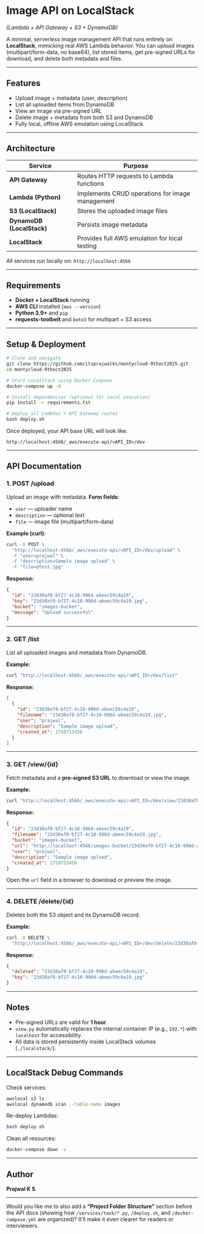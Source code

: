 # Image API on LocalStack

*(Lambda + API Gateway + S3 + DynamoDB)*

A minimal, serverless image management API that runs entirely on **LocalStack**, mimicking real AWS Lambda behavior.
You can upload images (multipart/form-data, no base64), list stored items, get pre-signed URLs for download, and delete both metadata and files.

---

## Features

* Upload image + metadata (user, description)
* List all uploaded items from DynamoDB
* View an image via pre-signed URL
* Delete image + metadata from both S3 and DynamoDB
* Fully local, offline AWS emulation using LocalStack

---

## Architecture

| Service                   | Purpose                                         |
| ------------------------- | ----------------------------------------------- |
| **API Gateway**           | Routes HTTP requests to Lambda functions        |
| **Lambda (Python)**       | Implements CRUD operations for image management |
| **S3 (LocalStack)**       | Stores the uploaded image files                 |
| **DynamoDB (LocalStack)** | Persists image metadata                         |
| **LocalStack**            | Provides full AWS emulation for local testing   |

All services run locally on:
`http://localhost:4566`

---

## Requirements

* **Docker + LocalStack** running
* **AWS CLI** installed (`aws --version`)
* **Python 3.9+** and `pip`
* **requests-toolbelt** and `boto3` for multipart + S3 access

---

## Setup & Deployment

```bash
# Clone and navigate
git clone https://github.com/itsprajwalks/montycloud-9thoct2025.git
cd montycloud-9thoct2025

# Start LocalStack using Docker Compose
docker-compose up -d

# Install dependencies (optional for local execution)
pip install -r requirements.txt

# Deploy all Lambdas + API Gateway routes
bash deploy.sh
```

Once deployed, your API base URL will look like:

```
http://localhost:4566/_aws/execute-api/<API_ID>/dev
```

---

## API Documentation

### 1. POST /upload

Upload an image with metadata.
**Form fields**:

* `user` — uploader name
* `description` — optional text
* `file` — image file (multipart/form-data)

**Example (curl)**:

```bash
curl -X POST \
  "http://localhost:4566/_aws/execute-api/<API_ID>/dev/upload" \
  -F "user=prajwal" \
  -F "description=Sample image upload" \
  -F "file=@test.jpg"
```

**Response:**

```json
{
  "id": "23d30af0-bf27-4c10-996d-abeec59c4a19",
  "key": "23d30af0-bf27-4c10-996d-abeec59c4a19.jpg",
  "bucket": "images-bucket",
  "message": "Upload successful"
}
```

---

### 2. GET /list

List all uploaded images and metadata from DynamoDB.

**Example:**

```bash
curl "http://localhost:4566/_aws/execute-api/<API_ID>/dev/list"
```

**Response:**

```json
[
  {
    "id": "23d30af0-bf27-4c10-996d-abeec59c4a19",
    "filename": "23d30af0-bf27-4c10-996d-abeec59c4a19.jpg",
    "user": "prajwal",
    "description": "Sample image upload",
    "created_at": 1759753456
  }
]
```

---

### 3. GET /view/{id}

Fetch metadata and a **pre-signed S3 URL** to download or view the image.

**Example:**

```bash
curl "http://localhost:4566/_aws/execute-api/<API_ID>/dev/view/23d30af0-bf27-4c10-996d-abeec59c4a19"
```

**Response:**

```json
{
  "id": "23d30af0-bf27-4c10-996d-abeec59c4a19",
  "filename": "23d30af0-bf27-4c10-996d-abeec59c4a19.jpg",
  "bucket": "images-bucket",
  "url": "http://localhost:4566/images-bucket/23d30af0-bf27-4c10-996d-abeec59c4a19.jpg?AWSAccessKeyId=...",
  "user": "prajwal",
  "description": "Sample image upload",
  "created_at": 1759753456
}
```

Open the `url` field in a browser to download or preview the image.

---

### 4. DELETE /delete/{id}

Deletes both the S3 object and its DynamoDB record.

**Example:**

```bash
curl -X DELETE \
  "http://localhost:4566/_aws/execute-api/<API_ID>/dev/delete/23d30af0-bf27-4c10-996d-abeec59c4a19"
```

**Response:**

```json
{
  "deleted": "23d30af0-bf27-4c10-996d-abeec59c4a19",
  "key": "23d30af0-bf27-4c10-996d-abeec59c4a19.jpg"
}
```

---

## Notes

* Pre-signed URLs are valid for **1 hour**.
* `view.py` automatically replaces the internal container IP (e.g., `192.*`) with `localhost` for accessibility.
* All data is stored persistently inside LocalStack volumes (`./localstack/`).

---

## LocalStack Debug Commands

Check services:

```bash
awslocal s3 ls
awslocal dynamodb scan --table-name images
```

Re-deploy Lambdas:

```bash
bash deploy.sh
```

Clean all resources:

```bash
docker-compose down -v
```

---

## Author

**Prajwal K S**

---

Would you like me to also add a **“Project Folder Structure”** section before the API docs (showing how `/services/task/*.py`, `/deploy.sh`, and `/docker-compose.yml` are organized)? It’ll make it even clearer for readers or interviewers.
